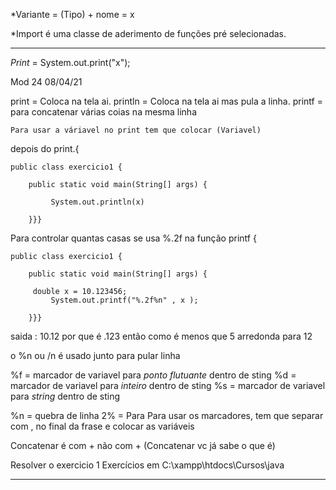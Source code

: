 *Variante = (Tipo) + nome = x

*Import é uma classe de aderimento de funções pré 
selecionadas.

---------------------------------------------------------------------------------------------
*Print* =  System.out.print("x");

Mod 24                    08/04/21

print = Coloca na tela ai.
println = Coloca na tela ai mas pula a linha.
printf = para concatenar várias coias na mesma linha

    Para usar a váriavel no print tem que colocar (Variavel)
depois do print.{


	public class exercicio1 {

   	 	public static void main(String[] args) {
     
      	 	 System.out.println(x)

    	}}}

Para controlar quantas casas se usa %.2f na função printf {

	public class exercicio1 {

   	 	public static void main(String[] args) {
		
		 double x = 10.123456;
      	 	 System.out.printf("%.2f%n" , x );

    	}}}

saida : 10.12      por que é .123 então como é menos que 5
arredonda para 12

o %n ou /n é usado junto para pular linha 

%f = marcador de variavel para *ponto flutuante* dentro de 
sting
%d = marcador de variavel para *inteiro* dentro de sting
%s  = marcador de variavel para *string* dentro de sting


%n = quebra de linha
2% = Para 
Para usar os marcadores, tem que separar com , no final da 
frase 
e colocar as variáveis

Concatenar é com + não com + (Concatenar vc já sabe o que é)


Resolver o exercicio 1
Exercícios em C:\xampp\htdocs\Cursos\java




--------------------------------------------------------------------------------------------

